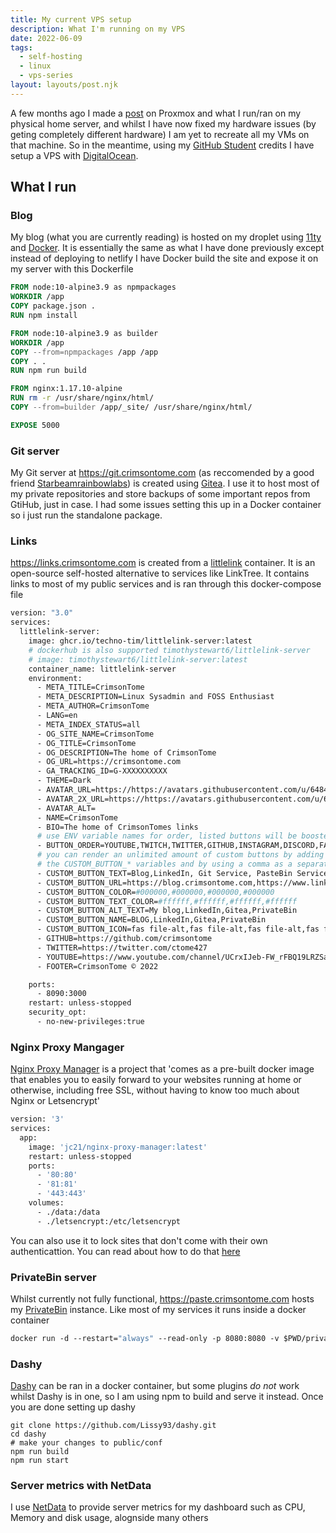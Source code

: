 ```yaml
---
title: My current VPS setup 
description: What I'm running on my VPS
date: 2022-06-09
tags:
  - self-hosting
  - linux
  - vps-series
layout: layouts/post.njk
---
```


A few months ago I made a [post](https://blog.crimsontome.com/posts/PVE/) on Proxmox and what I run/ran on my physical home server, and whilst I have now fixed my hardware issues (by geting completely different hardware) I am yet to recreate all my VMs on that machine.  So in the meantime, using my [GitHub Student](https://education.github.com/pack) credits I have setup a VPS with [DigitalOcean](https://www.digitalocean.com/products/droplets).  

## What I run

### Blog

My blog (what you are currently reading) is hosted on my droplet using [11ty](https://www.11ty.dev/) and [Docker](https://www.docker.com/). It is essentially the same as what I have done previously except instead of deploying to netlify I have Docker build the site and expose it on my server with this Dockerfile
```dockerfile
FROM node:10-alpine3.9 as npmpackages
WORKDIR /app
COPY package.json .
RUN npm install

FROM node:10-alpine3.9 as builder
WORKDIR /app
COPY --from=npmpackages /app /app
COPY . .
RUN npm run build

FROM nginx:1.17.10-alpine
RUN rm -r /usr/share/nginx/html/
COPY --from=builder /app/_site/ /usr/share/nginx/html/

EXPOSE 5000
```

### Git server

My Git server at https://git.crimsontome.com (as reccomended by a good friend [Starbeamrainbowlabs](https://starbeamrainbowlabs.com/)) is created using [Gitea](https://gitea.io/en-us/). I use it to host most of my private repositories and store backups of some important repos from GtiHub, just in case. I had some issues setting this up in a Docker container so i just run the standalone package.

### Links

https://links.crimsontome.com is created from a [littlelink](https://github.com/techno-tim/littlelink-server) container. It is an open-source self-hosted alternative to services like LinkTree. It contains links to most of my public services and is ran through this docker-compose file
```dockerfile
version: "3.0"
services:
  littlelink-server:
    image: ghcr.io/techno-tim/littlelink-server:latest
    # dockerhub is also supported timothystewart6/littlelink-server
    # image: timothystewart6/littlelink-server:latest
    container_name: littlelink-server
    environment:
      - META_TITLE=CrimsonTome
      - META_DESCRIPTION=Linux Sysadmin and FOSS Enthusiast
      - META_AUTHOR=CrimsonTome
      - LANG=en
      - META_INDEX_STATUS=all
      - OG_SITE_NAME=CrimsonTome
      - OG_TITLE=CrimsonTome
      - OG_DESCRIPTION=The home of CrimsonTome
      - OG_URL=https://crimsontome.com
      - GA_TRACKING_ID=G-XXXXXXXXXX
      - THEME=Dark
      - AVATAR_URL=https://https://avatars.githubusercontent.com/u/64846840?v=4
      - AVATAR_2X_URL=https://https://avatars.githubusercontent.com/u/64846840?v=4
      - AVATAR_ALT=   
      - NAME=CrimsonTome
      - BIO=The home of CrimsonTomes links
      # use ENV variable names for order, listed buttons will be boosted to the top
      - BUTTON_ORDER=YOUTUBE,TWITCH,TWITTER,GITHUB,INSTAGRAM,DISCORD,FACEBOOK,TIKTOK,PATREON,GEAR,DOCUMENTATION
      # you can render an unlimited amount of custom buttons by adding 
      # the CUSTOM_BUTTON_* variables and by using a comma as a separator.
      - CUSTOM_BUTTON_TEXT=Blog,LinkedIn, Git Service, PasteBin Service
      - CUSTOM_BUTTON_URL=https://blog.crimsontome.com,https://www.linkedin.com/in/matt-clark-aa776b1b4/,https://git.crimsontome.com,https://paste.crimsontome.com
      - CUSTOM_BUTTON_COLOR=#000000,#000000,#000000,#000000
      - CUSTOM_BUTTON_TEXT_COLOR=#ffffff,#ffffff,#ffffff,#ffffff
      - CUSTOM_BUTTON_ALT_TEXT=My blog,LinkedIn,Gitea,PrivateBin
      - CUSTOM_BUTTON_NAME=BLOG,LinkedIn,Gitea,PrivateBin
      - CUSTOM_BUTTON_ICON=fas file-alt,fas file-alt,fas file-alt,fas file-alt
      - GITHUB=https://github.com/crimsontome
      - TWITTER=https://twitter.com/ctome427
      - YOUTUBE=https://www.youtube.com/channel/UCrxIJeb-FW_rFBQ19LRZSaQ
      - FOOTER=CrimsonTome © 2022

    ports:
      - 8090:3000
    restart: unless-stopped
    security_opt:
      - no-new-privileges:true
```

### Nginx Proxy Mangager

[Nginx Proxy Manager](https://nginxproxymanager.com/) is a project that 'comes as a pre-built docker image that enables you to easily forward to your websites running at home or otherwise, including free SSL, without having to know too much about Nginx or Letsencrypt'

```dockerfile
version: '3'
services:
  app:
    image: 'jc21/nginx-proxy-manager:latest'
    restart: unless-stopped
    ports:
      - '80:80'
      - '81:81'
      - '443:443'
    volumes:
      - ./data:/data
      - ./letsencrypt:/etc/letsencrypt
```

You can also use it to lock sites that don't come with their own authenticattion. You can read about how to do that [here](https://blog.crimsontome.com/posts/locking-sites-with-nginx-proxy-manager/)

### PrivateBin server

Whilst currently not fully functional, https://paste.crimsontome.com hosts my [PrivateBin](https://privatebin.info/) instance. Like most of my services it runs inside a docker container
```dockerfile
docker run -d --restart="always" --read-only -p 8080:8080 -v $PWD/privatebin-data:/srv/data privatebin/nginx-fpm-alpine
```

### Dashy

[Dashy](https://dashy.to/) can be ran in a docker container, but some plugins *do not* work whilst Dashy is in one, so I am using npm to build and serve it instead. Once you are done setting up dashy

```
git clone https://github.com/Lissy93/dashy.git
cd dashy
# make your changes to public/conf
npm run build
npm run start
```

### Server metrics with NetData

I use [NetData](https://github.com/netdata/netdata) to provide server metrics for my dashboard such as CPU, Memory and disk usage, alognside many others